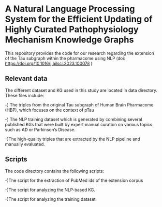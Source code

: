 # A Natural Language Processing System for the Efficient Updating of Highly Curated Pathophysiology Mechanism Knowledge Graphs 
This repository provides the code for our research regarding the extension of the Tau subgraph within the pharmacome using NLP (doi: https://doi.org/10.1016/j.ailsci.2023.100078 )

## Relevant data
The different dataset and KG used in this study are located in data directory. These files include:

-) The triples from the original Tau subgraph of Human Brain Pharmacome (HBP), which focuses on the context of pTau

-) The NLP training dataset which is  generated by combining several published KGs that were built by expert manual curation on various topics such as AD or Parkinson’s Disease.

-)The high-quality triples that are extracted by the NLP pipeline and manually evaluated.

## Scripts
The code directory contains the following scripts:

-)The script  for the extraction of PubMed ids of the extension corpus

-)The script for analyzing the NLP-based KG.

-)The script for analyzing the training dataset 
